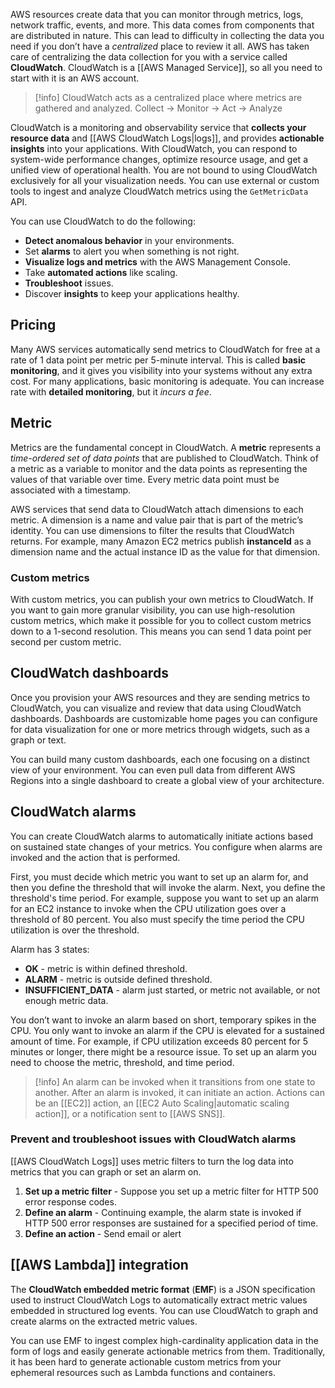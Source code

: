 AWS resources create data that you can monitor through metrics, logs, network traffic, events, and more. This data comes from components that are distributed in nature. This can lead to difficulty in collecting the data you need if you don’t have a *centralized* place to review it all. AWS has taken care of centralizing the data collection for you with a service called **CloudWatch**. CloudWatch is a [[AWS Managed Service]], so all you need to start with it is an AWS account.

> [!info] CloudWatch acts as a centralized place where metrics are gathered and analyzed.
> Collect -> Monitor -> Act -> Analyze

CloudWatch is a monitoring and observability service that **collects your resource data** and [[AWS CloudWatch Logs|logs]], and provides **actionable insights** into your applications. With CloudWatch, you can respond to system-wide performance changes, optimize resource usage, and get a unified view of operational health. You are not bound to using CloudWatch exclusively for all your visualization needs. You can use external or custom tools to ingest and analyze CloudWatch metrics using the `GetMetricData` API.

You can use CloudWatch to do the following:

- **Detect anomalous behavior** in your environments.
- Set **alarms** to alert you when something is not right.
- **Visualize logs and metrics** with the AWS Management Console.
- Take **automated actions** like scaling.
- **Troubleshoot** issues.
- Discover **insights** to keep your applications healthy.

## Pricing

Many AWS services automatically send metrics to CloudWatch for free at a rate of 1 data point per metric per 5-minute interval. This is called **basic monitoring**, and it gives you visibility into your systems without any extra cost. For many applications, basic monitoring is adequate. You can increase rate with **detailed monitoring**, but it *incurs a fee*.

## Metric

Metrics are the fundamental concept in CloudWatch. A **metric** represents a *time-ordered set of data points* that are published to CloudWatch. Think of a metric as a variable to monitor and the data points as representing the values of that variable over time. Every metric data point must be associated with a timestamp.

AWS services that send data to CloudWatch attach dimensions to each metric. A dimension is a name and value pair that is part of the metric’s identity. You can use dimensions to filter the results that CloudWatch returns. For example, many Amazon EC2 metrics publish **instanceId** as a dimension name and the actual instance ID as the value for that dimension.

### Custom metrics

With custom metrics, you can publish your own metrics to CloudWatch.  If you want to gain more granular visibility, you can use high-resolution custom metrics, which make it possible for you to collect custom metrics down to a 1-second resolution. This means you can send 1 data point per second per custom metric.

## CloudWatch dashboards  

Once you provision your AWS resources and they are sending metrics to CloudWatch, you can visualize and review that data using CloudWatch dashboards. Dashboards are customizable home pages you can configure for data visualization for one or more metrics through widgets, such as a graph or text.  
  
You can build many custom dashboards, each one focusing on a distinct view of your environment. You can even pull data from different AWS Regions into a single dashboard to create a global view of your architecture.

## CloudWatch alarms

You can create CloudWatch alarms to automatically initiate actions based on sustained state changes of your metrics. You configure when alarms are invoked and the action that is performed.

First, you must decide which metric you want to set up an alarm for, and then you define the threshold that will invoke the alarm. Next, you define the threshold's time period. For example, suppose you want to set up an alarm for an EC2 instance to invoke when the CPU utilization goes over a threshold of 80 percent. You also must specify the time period the CPU utilization is over the threshold. 

Alarm has 3 states:

 - **OK** - metric is within defined threshold.
 - **ALARM** - metric is outside defined threshold.
 - **INSUFFICIENT_DATA** - alarm just started, or metric not available, or not enough metric data.

You don’t want to invoke an alarm based on short, temporary spikes in the CPU. You only want to invoke an alarm if the CPU is elevated for a sustained amount of time. For example, if CPU utilization exceeds 80 percent for 5 minutes or longer, there might be a resource issue. To set up an alarm you need to choose the metric, threshold, and time period.

> [!info]
> An alarm can be invoked when it transitions from one state to another. After an alarm is invoked, it can initiate an action. Actions can be an [[EC2]] action, an [[EC2 Auto Scaling|automatic scaling action]], or a notification sent to [[AWS SNS]].

### Prevent and troubleshoot issues with CloudWatch alarms

[[AWS CloudWatch Logs]] uses metric filters to turn the log data into metrics that you can graph or set an alarm on. 

1. **Set up a metric filter** - Suppose you set up a metric filter for HTTP 500 error response codes.
2. **Define an alarm** - Continuing example, the alarm state is invoked if HTTP 500 error responses are sustained for a specified period of time.
3. **Define an action** - Send email or alert

## [[AWS Lambda]] integration

The **CloudWatch embedded metric format** (**EMF**) is a JSON specification used to instruct CloudWatch Logs to automatically extract metric values embedded in structured log events. You can use CloudWatch to graph and create alarms on the extracted metric values. 

You can use EMF to ingest complex high-cardinality application data in the form of logs and easily generate actionable metrics from them. Traditionally, it has been hard to generate actionable custom metrics from your ephemeral resources such as Lambda functions and containers.